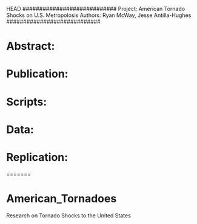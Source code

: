 HEAD
############################
Project: American Tornado Shocks on U.S. Metropolosis
Authors: Ryan McWay, Jesse Antilla-Hughes
############################

# Abstract: 


# Publication: 



# Scripts: 



# Data: 


# Replication: 

=======
# American_Tornadoes
Research on Tornado Shocks to the United States
